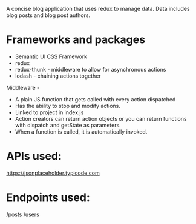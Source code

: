 A concise blog application that uses redux to manage data. Data includes blog posts and blog post authors.

# Frameworks and packages
- Semantic UI CSS Framework
- redux
- redux-thunk - middleware to allow for asynchronous actions
- lodash - chaining actions together

Middleware - 
- A plain JS function that gets called with every action dispatched
- Has the ability to stop and modify actions. 
- Linked to project in index.js
- Action creators can return action objects or you can return functions with dispatch and getState as parameters. 
- When a function is called, it is automatically invoked.

# APIs used:
https://jsonplaceholder.typicode.com

# Endpoints used:
/posts
/users
